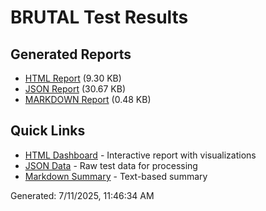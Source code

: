 # BRUTAL Test Results

## Generated Reports

- [HTML Report](report.html) (9.30 KB)
- [JSON Report](report.json) (30.67 KB)
- [MARKDOWN Report](report.md) (0.48 KB)

## Quick Links

- [HTML Dashboard](report.html) - Interactive report with visualizations
- [JSON Data](report.json) - Raw test data for processing
- [Markdown Summary](report.md) - Text-based summary

Generated: 7/11/2025, 11:46:34 AM
